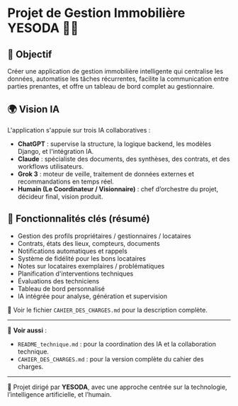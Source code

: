 # Projet de Gestion Immobilière YESODA 🏢🤖

## 🎯 Objectif
Créer une application de gestion immobilière intelligente qui centralise les données, automatise les tâches récurrentes, facilite la communication entre parties prenantes, et offre un tableau de bord complet au gestionnaire.

## 🌍 Vision IA
L'application s'appuie sur trois IA collaboratives :

- **ChatGPT** : supervise la structure, la logique backend, les modèles Django, et l'intégration IA.
- **Claude** : spécialiste des documents, des synthèses, des contrats, et des workflows utilisateurs.
- **Grok 3** : moteur de veille, traitement de données externes et recommandations en temps réel.
- **Humain (Le Coordinateur / Visionnaire)** : chef d’orchestre du projet, décideur final, vision produit.

## 🧱 Fonctionnalités clés (résumé)
- Gestion des profils propriétaires / gestionnaires / locataires
- Contrats, états des lieux, compteurs, documents
- Notifications automatiques et rappels
- Système de fidélité pour les bons locataires
- Notes sur locataires exemplaires / problématiques
- Planification d'interventions techniques
- Évaluations des techniciens
- Tableau de bord personnalisé
- IA intégrée pour analyse, génération et supervision

📄 Voir le fichier `CAHIER_DES_CHARGES.md` pour la description complète.

---

📄 **Voir aussi** :
- `README_technique.md` : pour la coordination des IA et la collaboration technique.
- `CAHIER_DES_CHARGES.md` : pour la version complète du cahier des charges.

---

🚀 Projet dirigé par **YESODA**, avec une approche centrée sur la technologie, l’intelligence artificielle, et l’humain.
